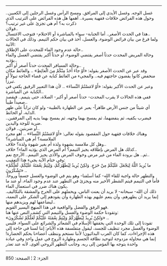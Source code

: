------------------------------------------------------------------------

غسل الوجه. وغسل الأيدي إلى المرافق. ومسح الرأس وغسل الرجلين إلى
الكعبين.. وحول هذه الفرائض خلافات فقهية يسيرة.. أهمها هل هذه الفرائض على
الترتيب الذي ذكرت به؟ أم هي تجزئ على غير ترتيب؟  
قولان..  
هذا في الحدث الأصغر.. أما الجنابة- سواء بالمباشرة أو الاحتلام- فتوجب
الاغتسال..  
ولما فرغ من بيان فرائض الوضوء، والغسل، أخذ في بيان حكم التيمم. وذلك في
الحالات الآتية:  
حالة عدم وجود الماء للمحدث على الإطلاق..  
وحالة المريض المحدث حدثاً أصغر يقتضي الوضوء، أو حدثاً أكبر يقتضي الغسل
والماء يؤذيه..  
وحالة المسافر المحدث حدثاً أصغر أو أكبر..  
وقد عبر عن الحدث الأصغر بقوله: «أَوْ جاءَ أَحَدٌ مِنْكُمْ مِنَ الْغائِطِ» .. والغائط
مكان منخفض كانوا يقضون حاجتهم فيه.. والمجيء من الغائط كناية عن قضاء
الحاجة تبولاً أو تبرزاً.  
وعبر عن الحدث الأكبر بقوله: «أَوْ لامَسْتُمُ النِّساءَ» .. لأن هذا التعبير الرقيق
يكفي في الكناية عن المباشرة..  
ففي هذه الحالات لا يقرب المحدث- حدثاً أصغر أو أكبر- الصلاة، حتى يتيمم..
فيقصد صعيداً طيباً..  
أي شيئاً من جنس الأرض طاهراً- يعبر عن الطهارة بالطيبة- ولو كان تراباً على
ظهر الدابة، أو الحائط.  
فيضرب بكفيه، ثم ينفضهما، ثم يمسح بهما وجهه، ثم يمسح بهما يديه إلى
المرفقين.. ضربة للوجة واليدين.  
أو ضربتين.. قولان..  
وهناك خلافات فقهية حول المقصود بقوله تعالى: «أَوْ لامَسْتُمُ النِّساءَ» .. أهو
مجرد الملامسة؟ أم هي المباشرة؟  
وهل كل ملامسة بشهوة ولذة أم بغير شهوة ولذة؟ خلاف..  
كذلك هل المرض بإطلاقه يجيز التيمم؟ أم المرض الذي يؤذيه الماء؟ خلاف..  
ثم.. هل برودة الماء من غير مرض وخوف المرض والأذى يجيز التيمم.. الأرجح
نعم..  
وفي ختام الآية يجيء هذا التعقيب:  
«ما يُرِيدُ اللَّهُ لِيَجْعَلَ عَلَيْكُمْ مِنْ حَرَجٍ. وَلكِنْ يُرِيدُ لِيُطَهِّرَكُمْ، وَلِيُتِمَّ نِعْمَتَهُ عَلَيْكُمْ،
لَعَلَّكُمْ تَشْكُرُونَ» ..  
والتطهر حالة واجبة للقاء الله- كما أسلفنا- وهو يتم في الوضوء والغسل جسماً
وروحاً. فأما في التيمم فيتم الشطر الأخير منه ويجزئ في التطهر عند عدم وجود
الماء، أو عند ما يكون هناك ضرر في استعمال الماء.  
ذلك أن الله- سبحانه- لا يريد أن يعنت الناس، ويحملهم على الحرج والمشقة
بالتكاليف. إنما يريد أن يطهرهم، وأن ينعم عليهم بهذه الطهارة وأن يقودهم
إلى الشكر على النعمة، ليضاعفها لهم ويزيدهم منها..  
فهو الرفق والفضل والواقعية في هذا المنهج اليسير القويم.  
وتقودنا حكمة الوضوء والغسل والتيمم التي كشف النص عنها هنا:  
«وَلكِنْ يُرِيدُ لِيُطَهِّرَكُمْ وَلِيُتِمَّ نِعْمَتَهُ عَلَيْكُمْ لَعَلَّكُمْ تَشْكُرُونَ» ..  
تقودنا إلى تلك الوحدة التي يحققها الإسلام في الشعائر والشرائع على
السواء. فليس الوضوء والغسل مجرد تنظيف للجسد، ليقول متفلسفة هذه الأيام:
إننا لسنا في حاجة إلى هذه الإجراءات، كما كان العرب البدائيون! لأننا
نستحم وننظف أعضاءنا بحكم الحضارة! إنما هي محاولة مزدوجة لتوحيد نظافة
الجسم وطهارة الروح في عمل واحد وفي عبادة واحدة يتوجه بها المؤمن إلى ربه.
وجانب التطهر الروحي أقوى. لأنه عند تعذر

------------------------------------------------------------------------

الجزء: 2 ¦ الصفحة: 850
